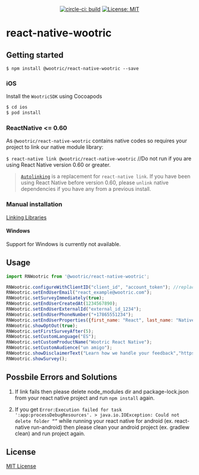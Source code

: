 <p align="center">
  <a href="https://circleci.com/gh/Wootric/react-native-wootric"><img src="https://circleci.com/gh/Wootric/react-native-wootric.svg?style=svg" alt="circle-ci: build"></a>
  <a href="https://choosealicense.com/licenses/mit/"><img src="https://img.shields.io/badge/License-MIT-blue.svg" alt="License: MIT"></a>
</p>

# react-native-wootric

## Getting started

`$ npm install @wootric/react-native-wootric --save`

### iOS

Install the `WootricSDK` using Cocoapods

```bash
$ cd ios
$ pod install
```

### ReactNative <= 0.60

As `@wootric/react-native-wootric` contains native codes so requires your project to link our native module library:

`$ react-native link @wootric/react-native-wootric` //Do not run if you are using React Native version 0.60 or greater.

> [`Autolinking`](https://github.com/react-native-community/cli/blob/master/docs/autolinking.md) is a replacement for `react-native link`. If you have been using React Native before version 0.60, please `unlink` native dependencies if you have any from a previous install.

### Manual installation
[Linking Libraries](https://facebook.github.io/react-native/docs/linking-libraries-ios)

#### Windows
Support for Windows is currently not available.

## Usage
```javascript
import RNWootric from '@wootric/react-native-wootric';

RNWootric.configureWithClientID("client_id", "account_token"); //replace `client_id` and `account_token` with yours from Wootric dashboard account settings.
RNWootric.setEndUserEmail("react_example@wootric.com");
RNWootric.setSurveyImmediately(true);
RNWootric.setEndUserCreatedAt(1234567890);
RNWootric.setEndUserExternalId("external_id_1234");
RNWootric.setEndUserPhoneNumber("+17865551234");
RNWootric.setEndUserProperties({first_name: "React", last_name: "Native"});
RNWootric.showOptOut(true);
RNWootric.setFirstSurveyAfter(5);
RNWootric.setCustomLanguage("ES");
RNWootric.setCustomProductName("Wootric React Native");
RNWootric.setCustomAudience("un amigo");
RNWootric.showDisclaimerText("Learn how we handle your feedback","https://example.com/terms-of-use","here");
RNWootric.showSurvey();
```

## Possbile Errors and Solutions
1. If link fails then please delete node_modules dir and package-lock.json from your react native project and run `npm install` again.

2. If you get `Error:Execution failed for task ':app:processDebugResources'. > java.io.IOException: Could not delete folder “”` while running your react native for android (ex. react-native run-android) then please clean your android project (ex. gradlew clean) and run project again.

## License
[MIT License](https://choosealicense.com/licenses/mit/)
